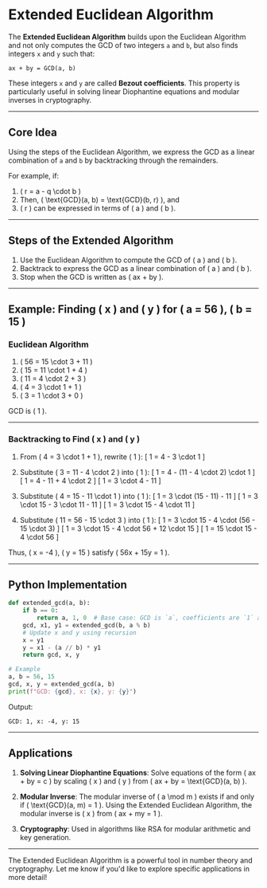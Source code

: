 # Extended Euclidean Algorithm

The **Extended Euclidean Algorithm** builds upon the Euclidean Algorithm and not only computes the GCD of two integers `a` and `b`, but also finds integers `x` and `y` such that:

`ax + by = GCD(a, b)`

These integers `x` and `y` are called **Bezout coefficients**. This property is particularly useful in solving linear Diophantine equations and modular inverses in cryptography.

---

## Core Idea

Using the steps of the Euclidean Algorithm, we express the GCD as a linear combination of `a` and `b` by backtracking through the remainders.

For example, if:

1. \( r = a - q \cdot b \)
2. Then, \( \text{GCD}(a, b) = \text{GCD}(b, r) \), and
3. \( r \) can be expressed in terms of \( a \) and \( b \).

---

## Steps of the Extended Algorithm

1. Use the Euclidean Algorithm to compute the GCD of \( a \) and \( b \).
2. Backtrack to express the GCD as a linear combination of \( a \) and \( b \).
3. Stop when the GCD is written as \( ax + by \).

---

## Example: Finding \( x \) and \( y \) for \( a = 56 \), \( b = 15 \)

### Euclidean Algorithm
1. \( 56 = 15 \cdot 3 + 11 \)
2. \( 15 = 11 \cdot 1 + 4 \)
3. \( 11 = 4 \cdot 2 + 3 \)
4. \( 4 = 3 \cdot 1 + 1 \)
5. \( 3 = 1 \cdot 3 + 0 \)

GCD is \( 1 \).

---

### Backtracking to Find \( x \) and \( y \)

1. From \( 4 = 3 \cdot 1 + 1 \), rewrite \( 1 \):
   \[
   1 = 4 - 3 \cdot 1
   \]

2. Substitute \( 3 = 11 - 4 \cdot 2 \) into \( 1 \):
   \[
   1 = 4 - (11 - 4 \cdot 2) \cdot 1
   \]
   \[
   1 = 4 - 11 + 4 \cdot 2
   \]
   \[
   1 = 3 \cdot 4 - 11
   \]

3. Substitute \( 4 = 15 - 11 \cdot 1 \) into \( 1 \):
   \[
   1 = 3 \cdot (15 - 11) - 11
   \]
   \[
   1 = 3 \cdot 15 - 3 \cdot 11 - 11
   \]
   \[
   1 = 3 \cdot 15 - 4 \cdot 11
   \]

4. Substitute \( 11 = 56 - 15 \cdot 3 \) into \( 1 \):
   \[
   1 = 3 \cdot 15 - 4 \cdot (56 - 15 \cdot 3)
   \]
   \[
   1 = 3 \cdot 15 - 4 \cdot 56 + 12 \cdot 15
   \]
   \[
   1 = 15 \cdot 15 - 4 \cdot 56
   \]

Thus, \( x = -4 \), \( y = 15 \) satisfy \( 56x + 15y = 1 \).

---

## Python Implementation

```python
def extended_gcd(a, b):
    if b == 0:
        return a, 1, 0  # Base case: GCD is `a`, coefficients are `1` and `0`.
    gcd, x1, y1 = extended_gcd(b, a % b)
    # Update x and y using recursion
    x = y1
    y = x1 - (a // b) * y1
    return gcd, x, y

# Example
a, b = 56, 15
gcd, x, y = extended_gcd(a, b)
print(f"GCD: {gcd}, x: {x}, y: {y}")
```

Output:
```
GCD: 1, x: -4, y: 15
```

---

## Applications

1. **Solving Linear Diophantine Equations**:
   Solve equations of the form \( ax + by = c \) by scaling \( x \) and \( y \) from \( ax + by = \text{GCD}(a, b) \).

2. **Modular Inverse**:
   The modular inverse of \( a \mod m \) exists if and only if \( \text{GCD}(a, m) = 1 \). Using the Extended Euclidean Algorithm, the modular inverse is \( x \) from \( ax + my = 1 \).

3. **Cryptography**:
   Used in algorithms like RSA for modular arithmetic and key generation.

---

The Extended Euclidean Algorithm is a powerful tool in number theory and cryptography. Let me know if you'd like to explore specific applications in more detail!
